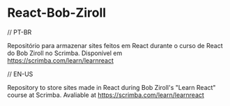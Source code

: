 # React-Bob-Ziroll

// PT-BR

Repositório para armazenar sites feitos em React durante o curso de React do Bob Ziroll no Scrimba. Disponível em https://scrimba.com/learn/learnreact

// EN-US

Repository to store sites made in React during Bob Ziroll's "Learn React" course at Scrimba. Avaliable at https://scrimba.com/learn/learnreact
